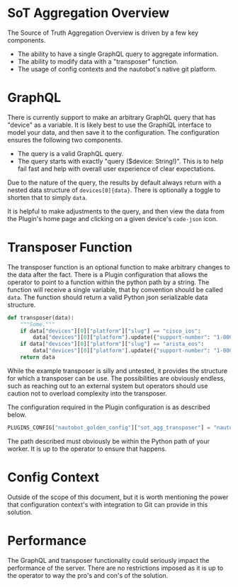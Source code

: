 # SoT Aggregation Overview 

The Source of Truth Aggregation Overview is driven by a few key components.

* The ability to have a single GraphQL query to aggregate information.
* The ability to modify data with a "transposer" function.
* The usage of config contexts and the nautobot's native git platform.

# GraphQL

There is currently support to make an arbitrary GraphQL query that has "device" as a variable. It is likely best to use the GraphiQL interface to model
your data, and then save it to the configuration. The configuration ensures the following two components.

* The query is a valid GraphQL query.
* The query starts with exactly "query ($device: String!)". This is to help fail fast and help with overall user experience of clear expectations.

Due to the nature of the query, the results by default always return with a nested data structure of `devices[0]{data}`. There is optionally a toggle to 
shorten that to simply `data`. 

It is helpful to make adjustments to the query, and then view the data from the Plugin's home page and clicking on a given device's `code-json` icon.

# Transposer Function

The transposer function is an optional function to make arbitrary changes to the data after the fact. There is a Plugin configuration that allows the
operator to point to a function within the python path by a string. The function will receive a single variable, that by convention should be called
`data`. The function should return a valid Python json serializable data structure.

```python
def transposer(data):
    """Some."""
    if data["devices"][0]["platform"]["slug"] == "cisco_ios":
        data["devices"][0]["platform"].update({"support-number": "1-800-ciscohelp"})
    if data["devices"][0]["platform"]["slug"] == "arista_eos":
        data["devices"][0]["platform"].update({"support-number": "1-800-aristahelp"})
    return data
```

While the example transposer is silly and untested, it provides the structure for which a transposer can be use. The possibilities are obviously endless,
such as reaching out to an external system but operators should use caution not to overload complexity into the transposer. 

The configuration required in the Plugin configuration is as described below.

```python
PLUGINS_CONFIG["nautobot_golden_config"]["sot_agg_transposer"] = "nautobot_golden_config.transposer.transposer"
```
The path described must obviously be within the Python path of your worker. It is up to the operator to ensure that happens.

# Config Context

Outside of the scope of this document, but it is worth mentioning the power that configuration context's with integration to Git can provide in this
solution.

# Performance

The GraphQL and transposer functionality could seriously impact the performance of the server. There are no restrictions imposed as it is up to the
operator to way the pro's and con's of the solution.
